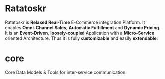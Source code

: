 # Ratatoskr

Ratatoskr is **Relaxed Real-Time** E-Commerce integration Platform. It enables **Omni-Channel Sales**, **Automatic Fulfillment** and **Dynamic Pricing**.
It is an **Event-Driven**, **loosely-coupled** Application with a **Micro-Service** oriented Architecture. Thus it is fully **customizable** and easily **extendable**.

# core
Core Data Models & Tools for inter-service communication.
